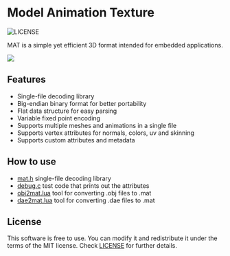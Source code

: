 # Model Animation Texture
![LICENSE](https://img.shields.io/badge/LICENSE-MIT-green.svg)

MAT is a simple yet efficient 3D format intended for embedded applications.

<img src="/screenshots/miku.gif?raw=true">

## Features
- Single-file decoding library
- Big-endian binary format for better portability
- Flat data structure for easy parsing
- Variable fixed point encoding
- Supports multiple meshes and animations in a single file
- Supports vertex attributes for normals, colors, uv and skinning
- Supports custom attributes and metadata

## How to use
- [mat.h](mat.h) single-file decoding library
- [debug.c](debug.c) test code that prints out the attributes
- [obj2mat.lua](obj2mat.lua) tool for converting .obj files to .mat
- [dae2mat.lua](dae2mat.lua) tool for converting .dae files to .mat

## License
This software is free to use. You can modify it and redistribute it under the terms of the 
MIT license. Check [LICENSE](LICENSE) for further details.
